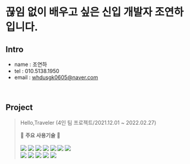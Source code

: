 # 끊임 없이 배우고 싶은 신입 개발자 조연하 입니다.

## Intro
+ name : 조연하
+ tel : 010.5138.1950
+ email : <whdusgk0605@naver.com>
<br>

## Project 
> Hello,Traveler (4인 팀 프로젝트/2021.12.01 ~ 2022.02.27) <br>
>
>:punch: <b>주요 사용기술</b> :punch:<br>
><br>
><img src="https://img.shields.io/badge/java-007396?style=for-the-badge&logo=java&logoColor=white"></a>
><img src="https://img.shields.io/badge/html5-E34F26?style=for-the-badge&logo=html5&logoColor=white"></a>
<img src="https://img.shields.io/badge/javascript-F7DF1E?style=for-the-badge&logo=javascript&logoColor=black"></a>
<img src="https://img.shields.io/badge/css-1572B6?style=for-the-badge&logo=css3&logoColor=white"></a>
<img src="https://img.shields.io/badge/spring-6DB33F?style=for-the-badge&logo=spring&logoColor=white"></a>
<img src="https://img.shields.io/badge/JSON-000000?style=for-the-badge&logo=JSON&logoColor=white"></a>
<img src="https://img.shields.io/badge/Apache-D22128?style=for-the-badge&logo=Apache&logoColor=white"></a><br>
<img src="https://img.shields.io/badge/Apache Tomcat-F8DC75?style=for-the-badge&logo=Apache Tomcat&logoColor=white"></a>
<img src="https://img.shields.io/badge/Oracle-F80000?style=for-the-badge&logo=Oracle&logoColor=white"></a>
<img src="https://img.shields.io/badge/jQuery-0769AD?style=for-the-badge&logo=jQuery&logoColor=white"></a>
<img src="https://img.shields.io/badge/jQuery-0769AD?style=for-the-badge&logo=jQuery&logoColor=white"></a>
<img src="https://img.shields.io/badge/API-000000?style=for-the-badge&logo=API&logoColor=white"></a>
